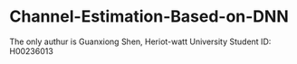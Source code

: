# Channel-Estimation-Based-on-DNN
The only authur is Guanxiong Shen, Heriot-watt University
Student ID: H00236013
